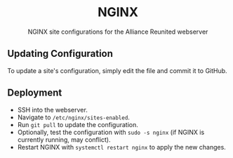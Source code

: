 <div align="center">
    <h1>NGINX</h1>
    <p>NGINX site configurations for the Alliance Reunited webserver</p>
</div>

## Updating Configuration
To update a site's configuration, simply edit the file and commit it to GitHub.

## Deployment
* SSH into the webserver.
* Navigate to `/etc/nginx/sites-enabled`.
* Run `git pull` to update the configuration.
* Optionally, test the configuration with `sudo -s nginx` (if NGINX is currently running, may conflict).
* Restart NGINX with `systemctl restart nginx` to apply the new changes.
